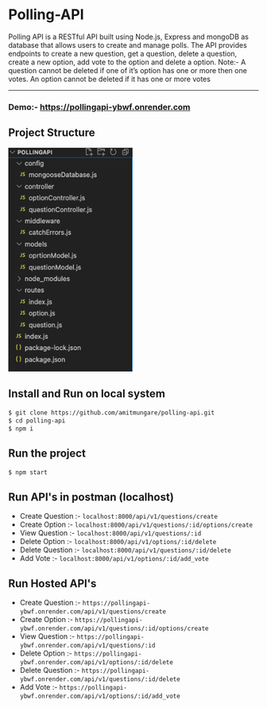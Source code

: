 # Polling-API
Polling API is a RESTful API built using Node.js, Express and mongoDB as database that allows users to create and manage polls. The API provides endpoints to create a new question, get a question, delete a question, create a new option, add vote to the option and delete a option.
Note:- A question cannot be deleted if one of it’s option has one or more then one votes.
An option cannot be deleted if it has one or more votes
***

### Demo:- https://pollingapi-ybwf.onrender.com

## Project Structure 

<img src="poolingApiProject.png" alt="Project Structure" width="250" height="450">

## Install and Run on local system
```
$ git clone https://github.com/amitmungare/polling-api.git
$ cd polling-api
$ npm i
```
## Run the project
```
$ npm start
```

## Run API's in postman (localhost)

* Create Question :-
``` localhost:8000/api/v1/questions/create ```
* Create Option :-
``` localhost:8000/api/v1/questions/:id/options/create ```
* View Question :-
``` localhost:8000/api/v1/questions/:id ```
* Delete Option :-
``` localhost:8000/api/v1/options/:id/delete ```
* Delete Question :-
``` localhost:8000/api/v1/questions/:id/delete ```
* Add Vote :-
``` localhost:8000/api/v1/options/:id/add_vote ```
## Run Hosted API's
* Create Question :-
``` https://pollingapi-ybwf.onrender.com/api/v1/questions/create ```
* Create Option :-
``` https://pollingapi-ybwf.onrender.com/api/v1/questions/:id/options/create ```
* View Question :-
``` https://pollingapi-ybwf.onrender.com/api/v1/questions/:id ```
* Delete Option :-
``` https://pollingapi-ybwf.onrender.com/api/v1/options/:id/delete ```
* Delete Question :-
``` https://pollingapi-ybwf.onrender.com/api/v1/questions/:id/delete ```
* Add Vote :-
``` https://pollingapi-ybwf.onrender.com/api/v1/options/:id/add_vote ```
